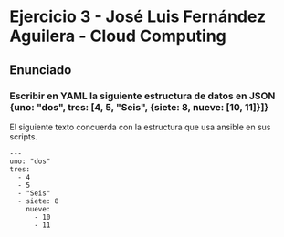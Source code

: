 # Ejercicio 3 - José Luis Fernández Aguilera - Cloud Computing
## Enunciado
### Escribir en YAML la siguiente estructura de datos en JSON {uno: "dos", tres: [4, 5, "Seis", {siete: 8, nueve: [10, 11]}]}

El siguiente texto concuerda con la estructura que usa ansible en sus scripts.

```
---
uno: "dos"
tres:
  - 4
  - 5
  - "Seis"
  - siete: 8
    nueve:
      - 10
      - 11
```
